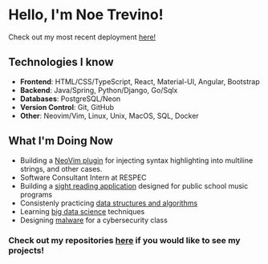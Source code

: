 # Hello, I'm Noe Trevino!

Check out my most recent deployment [here!](https://havnermusic.com/)

## Technologies I know
- **Frontend**: HTML/CSS/TypeScript, React, Material-UI, Angular, Bootstrap
- **Backend**: Java/Spring, Python/Django, Go/Sqlx
- **Databases**: PostgreSQL/Neon
- **Version Control**: Git, GitHub
- **Other**: Neovim/Vim, Linux, Unix, MacOS, SQL, Docker

## What I'm Doing Now
- Building a [NeoVim plugin](https://github.com/TheNoeTrevino/roids.nvim) for injecting syntax highlighting into multiline strings, and other cases.
- Software Consultant Intern at RESPEC
- Building a [sight reading application](https://github.com/TheNoeTrevino/tremolo) designed for public school music programs
- Consistenly practicing [data structures and algorithms](https://github.com/TheNoeTrevino/ds-and-algos)
- Learning [big data science](https://github.com/TheNoeTrevino/school-assignments/tree/main/school/big-data-science) techniques
- Designing [malware](https://github.com/TheNoeTrevino/no-hope) for a cybersecurity class

### Check out my repositories [here](https://github.com/TheNoeTrevino?tab=repositories) if you would like to see my projects!

<!---
## 💬 Let's Connect!
Feel free to reach out if you want to collaborate on projects or discuss anything related to web development and computer science!

[![LinkedIn](https://img.shields.io/badge/LinkedIn-Connect-blue)](https://www.linkedin.com/in/your-linkedin/) [![Email](https://img.shields.io/badge/Email-Contact-red)](mailto:your-email@example.com)


TheNoeTrevino/TheNoeTrevino is a ✨ special ✨ repository because its `README.md` (this file) appears on your GitHub profile.
You can click the Preview link to take a look at your changes.
--->
